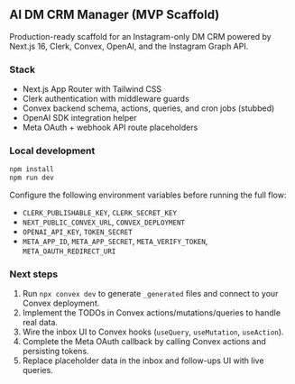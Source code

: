 ## AI DM CRM Manager (MVP Scaffold)

Production-ready scaffold for an Instagram-only DM CRM powered by Next.js 16, Clerk, Convex, OpenAI, and the Instagram Graph API.

### Stack

- Next.js App Router with Tailwind CSS
- Clerk authentication with middleware guards
- Convex backend schema, actions, queries, and cron jobs (stubbed)
- OpenAI SDK integration helper
- Meta OAuth + webhook API route placeholders

### Local development

```bash
npm install
npm run dev
```

Configure the following environment variables before running the full flow:

- `CLERK_PUBLISHABLE_KEY`, `CLERK_SECRET_KEY`
- `NEXT_PUBLIC_CONVEX_URL`, `CONVEX_DEPLOYMENT`
- `OPENAI_API_KEY`, `TOKEN_SECRET`
- `META_APP_ID`, `META_APP_SECRET`, `META_VERIFY_TOKEN`, `META_OAUTH_REDIRECT_URI`

### Next steps

1. Run `npx convex dev` to generate `_generated` files and connect to your Convex deployment.
2. Implement the TODOs in Convex actions/mutations/queries to handle real data.
3. Wire the inbox UI to Convex hooks (`useQuery`, `useMutation`, `useAction`).
4. Complete the Meta OAuth callback by calling Convex actions and persisting tokens.
5. Replace placeholder data in the inbox and follow-ups UI with live queries.
